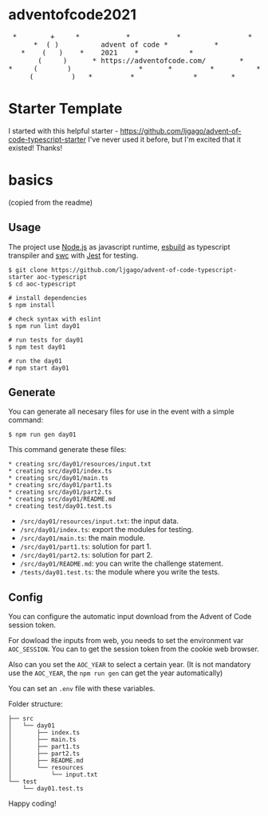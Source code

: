 # adventofcode2021
<pre>
 *        +     *           *           *                *        *
      *  ( )          advent of code *           *
   *    (   )    *    2021    *            *                   *          *
       (     )      * https://adventofcode.com/        *
*     (       )                *      *         *          *        *
     (         )   *         *              *        * 
</pre>

# Starter Template
I started with this helpful starter - https://github.com/ljgago/advent-of-code-typescript-starter
I've never used it before, but I'm excited that it existed! Thanks!


# basics 
(copied from the readme)

## Usage

The project use [Node.js](https://nodejs.org) as javascript runtime, [esbuild](https://esbuild.github.io)
as typescript transpiler and [swc](https://swc.rs) with [Jest](https://jestjs.io) for testing.

    $ git clone https://github.com/ljgago/advent-of-code-typescript-starter aoc-typescript
    $ cd aoc-typescript

    # install dependencies
    $ npm install

    # check syntax with eslint
    $ npm run lint day01

    # run tests for day01
    $ npm test day01

    # run the day01
    # npm start day01

## Generate

You can generate all necesary files for use in the event with a simple
command:

    $ npm run gen day01

This command generate these files:

    * creating src/day01/resources/input.txt
    * creating src/day01/index.ts
    * creating src/day01/main.ts
    * creating src/day01/part1.ts
    * creating src/day01/part2.ts
    * creating src/day01/README.md
    * creating test/day01.test.ts

- `/src/day01/resources/input.txt`: the input data.
- `/src/day01/index.ts`: export the modules for testing.
- `/src/day01/main.ts`: the main module.
- `/src/day01/part1.ts`: solution for part 1.
- `/src/day01/part2.ts`: solution for part 2.
- `/src/day01/README.md`: you can write the challenge statement.
- `/tests/day01.test.ts`: the module where you write the tests.

## Config

You can configure the automatic input download from the Advent of Code
session token.

For dowload the inputs from web, you needs to set the environment var
`AOC_SESSION`. You can to get the session token from the cookie web browser.

Also can you set the `AOC_YEAR` to select a certain year.
(It is not mandatory use the `AOC_YEAR`, the `npm run gen` can get the year automatically)

You can set an `.env` file with these variables.

Folder structure:

    ├── src
    │   └── day01
    │       ├── index.ts
    │       ├── main.ts
    │       ├── part1.ts
    │       ├── part2.ts
    │       ├── README.md
    │       └── resources
    │           └── input.txt
    └── test
        └── day01.test.ts

Happy coding!


